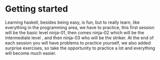 # Getting started

Learning haskell, besides being easy, is fun, but to really learn, like everything in the programming area, we have to practice, this first session will be the basic level ninja-01, then comes ninja-02 which will be the intermediate level , and then ninja-03 who will be the striker. At the end of each session you will have problems to practice yourself, we also added surprise exercises, so take the opportunity to practice a lot and everything will become much easier.
